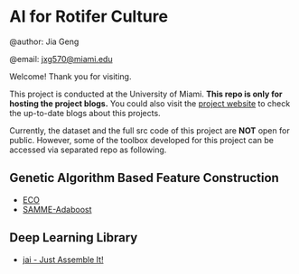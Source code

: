 # AI for Rotifer Culture

@author: Jia Geng

@email: jxg570@miami.edu

Welcome! Thank you for visiting. 

This project is conducted at the University of Miami. __This repo is only for hosting the project blogs.__ You could also visit the [project website](https://gengjia0214.github.io/AIRoti/) to check the up-to-date blogs about this projects.

Currently, the dataset and the full src code of this project are __NOT__ open for public. However, some of the toolbox developed for this project can be accessed via separated repo as following. 

## Genetic Algorithm Based Feature Construction

- [ECO](https://github.com/gengjia0214/Python-Genetic-Algorithm-ECO-Feature-Selection)
- [SAMME-Adaboost](https://github.com/gengjia0214/Python-Multiclass-AdaBoost-SAMME)

## Deep Learning Library

- [jai - Just Assemble It!](https://github.com/gengjia0214/jai.git)
